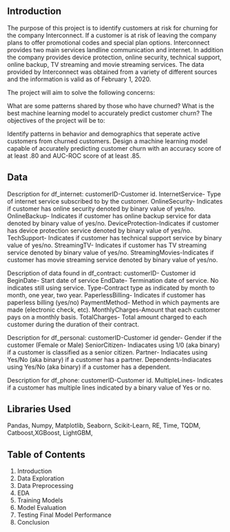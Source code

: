## Introduction 
The purpose of this project is to identify customers at risk for churning for the company Interconnect. If a customer is at risk of leaving the company plans to offer promotional codes and special plan options. Interconnect provides two main services landline communication and internet. In addition the company provides device protection, online security, technical support, online backup, TV streaming and movie streaming services. The data provided by Interconnect was obtained from a variety of different sources and the information is valid as of February 1, 2020.

The project will aim to solve the following concerns:

What are some patterns shared by those who have churned?
What is the best machine learning model to accurately predict customer churn?
The objectives of the project will be to:

Identify patterns in behavior and demographics that seperate active customers from churned customers.
Design a machine learning model capable of accurately predicting customer churn with an accuracy score of at least .80 and AUC-ROC score of at least .85.

## Data 
Description for df_internet: 
customerID-Customer id.
InternetService- Type of internet service subscribed to by the customer.
OnlineSecurity- Indicates if customer has online security denoted by binary value of yes/no.
OnlineBackup- Indicates if customer has online backup service for data denoted by binary value of yes/no.
DeviceProtection-Indicates if customer has device protection service denoted by binary value of yes/no.
TechSupport- Indicates if customer has technical support service by binary value of yes/no.
StreamingTV- Indicates if customer has TV streaming service denoted by binary value of yes/no.
StreamingMovies-Indicates if customer has movie streaming service denoted by binary value of yes/no.

Description of data found in df_contract: 
customerID- Customer id
BeginDate- Start date of service
EndDate- Termination date of service. No indicates still using service.
Type-Contract type as indicated by month to month, one year, two year.
PaperlessBilling- Indicates if customer has paperless billing (yes/no)
PaymentMethod- Method in which payments are made (electronic check, etc).
MonthlyCharges-Amount that each customer pays on a monthly basis.
TotalCharges- Total amount charged to each customer during the duration of their contract.

Description for df_personal: 
customerID-Customer id
gender- Gender if the customer (Female or Male)
SeniorCitizen- Indiacates using 1/0 (aka binary) if a customer is classified as a senior citizen.
Partner- Indiacates using Yes/No (aka binary) if a customer has a partner. Dependents-Indiacates using Yes/No (aka binary) if a customer has a dependent.

Description for df_phone: 
customerID-Customer id. 
MultipleLines- Indicates if a customer has multiple lines indicated by a binary value of Yes or no.

## Libraries Used 
Pandas, Numpy, Matplotlib, Seaborn, Scikit-Learn, RE, Time, TQDM, Catboost,XGBoost, LightGBM,  

## Table of Contents 
1. Introduction
2. Data Exploration
3. Data Preprocessing
4. EDA
5. Training Models
6. Model Evaluation
7. Testing Final Model Performance
8. Conclusion 
